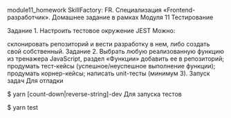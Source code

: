 module11_homework
SkillFactory: FR. Специализация «Frontend-разработчик». Домашнее задание в рамках Модуля 11 Тестирование

Задание 1. Настроить тестовое окружение JEST
Можно:

склонировать репозиторий и вести разработку в нем,
либо создать свой собственный.
Задание 2. Выбрать любую реализованную функцию из тренажера JavaScript, раздел «Функции»
добавить ее в репозиторий;
продумать тест-кейсы (успешное/неуспешное выполнение функции);
продумать корнер-кейсы;
написать unit-тесты (минимум 3).
Запуск задач
Для отладки

$ yarn [count-down|reverse-string]-dev
Для запуска тестов

$ yarn test

